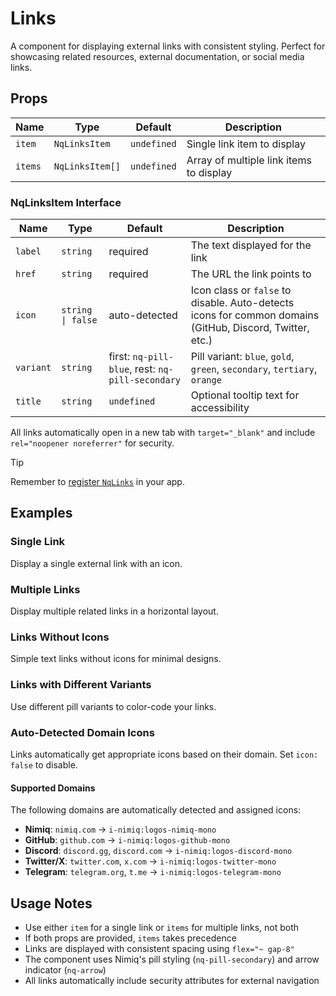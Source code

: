 # Links

A component for displaying external links with consistent styling. Perfect for showcasing related resources, external documentation, or social media links.

## Props

| Name    | Type            | Default     | Description                             |
| ------- | --------------- | ----------- | --------------------------------------- |
| `item`  | `NqLinksItem`   | `undefined` | Single link item to display             |
| `items` | `NqLinksItem[]` | `undefined` | Array of multiple link items to display |

### NqLinksItem Interface

| Name      | Type              | Default             | Description                                                                                              |
| --------- | ----------------- | ------------------- | -------------------------------------------------------------------------------------------------------- |
| `label`   | `string`          | required            | The text displayed for the link                                                                          |
| `href`    | `string`          | required            | The URL the link points to                                                                               |
| `icon`    | `string \| false` | auto-detected       | Icon class or `false` to disable. Auto-detects icons for common domains (GitHub, Discord, Twitter, etc.) |
| `variant` | `string`          | first: `nq-pill-blue`, rest: `nq-pill-secondary` | Pill variant: `blue`, `gold`, `green`, `secondary`, `tertiary`, `orange`                                 |
| `title`   | `string`          | `undefined`         | Optional tooltip text for accessibility                                                                  |

All links automatically open in a new tab with `target="_blank"` and include `rel="noopener noreferrer"` for security.

> [!TIP]
> Remember to [register `NqLinks`](/vitepress-theme/#register-the-components) in your app.

## Examples

### Single Link

Display a single external link with an icon.

<ComponentPreview lang="vue">

<NqPlayground>
<NqLinks :item="{
  label: 'GitHub Repository',
  href: 'https://github.com/nimiq/ui',
  icon: 'i-nimiq:external',
  title: 'View source code on GitHub'
}" />
</NqPlayground>

</ComponentPreview>

### Multiple Links

Display multiple related links in a horizontal layout.

<ComponentPreview lang="vue">

<NqPlayground>
<NqLinks :items="[
  {
    label: 'Documentation',
    href: 'https://docs.nimiq.com',
    icon: 'i-nimiq:book',
    title: 'Read the documentation'
  },
  {
    label: 'Discord',
    href: 'https://discord.gg/nimiq',
    icon: 'i-nimiq:chat',
    title: 'Join our Discord community'
  },
  {
    label: 'Twitter',
    href: 'https://twitter.com/nimiq',
    icon: 'i-nimiq:twitter',
    title: 'Follow us on Twitter'
  }
]" />
</NqPlayground>

</ComponentPreview>

### Links Without Icons

Simple text links without icons for minimal designs.

<ComponentPreview lang="vue">

<NqPlayground>
<NqLinks :items="[
  {
    label: 'Terms of Service',
    href: '/terms'
  },
  {
    label: 'Privacy Policy',
    href: '/privacy'
  },
  {
    label: 'Contact',
    href: '/contact'
  }
]" />
</NqPlayground>

</ComponentPreview>

### Links with Different Variants

Use different pill variants to color-code your links.

<ComponentPreview lang="vue">

<NqPlayground>
<NqLinks :items="[
  {
    label: 'Documentation',
    href: '/docs',
    variant: 'nq-pill-blue',
    icon: 'i-nimiq:book'
  },
  {
    label: 'API Reference',
    href: '/api',
    variant: 'nq-pill-green',
    icon: 'i-nimiq:code'
  },
  {
    label: 'Support',
    href: '/support',
    variant: 'nq-pill-orange',
    icon: 'i-nimiq:help'
  }
]" />
</NqPlayground>

</ComponentPreview>

### Auto-Detected Domain Icons

Links automatically get appropriate icons based on their domain. Set `icon: false` to disable.

<ComponentPreview lang="vue">

<NqPlayground>
<NqLinks :items="[
  {
    label: 'GitHub Repository',
    href: 'https://github.com/nimiq/ui'
  },
  {
    label: 'Discord Community',
    href: 'https://discord.gg/nimiq'
  },
  {
    label: 'Follow on Twitter',
    href: 'https://twitter.com/nimiq'
  },
  {
    label: 'No Icon Link',
    href: 'https://example.com',
    icon: false
  }
]" />
</NqPlayground>

</ComponentPreview>

#### Supported Domains

The following domains are automatically detected and assigned icons:

- **Nimiq**: `nimiq.com` → `i-nimiq:logos-nimiq-mono`
- **GitHub**: `github.com` → `i-nimiq:logos-github-mono`
- **Discord**: `discord.gg`, `discord.com` → `i-nimiq:logos-discord-mono`
- **Twitter/X**: `twitter.com`, `x.com` → `i-nimiq:logos-twitter-mono`
- **Telegram**: `telegram.org`, `t.me` → `i-nimiq:logos-telegram-mono`

## Usage Notes

- Use either `item` for a single link or `items` for multiple links, not both
- If both props are provided, `items` takes precedence
- Links are displayed with consistent spacing using `flex="~ gap-8"`
- The component uses Nimiq's pill styling (`nq-pill-secondary`) and arrow indicator (`nq-arrow`)
- All links automatically include security attributes for external navigation
